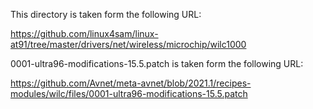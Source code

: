 
This directory is taken form the following URL:

https://github.com/linux4sam/linux-at91/tree/master/drivers/net/wireless/microchip/wilc1000

0001-ultra96-modifications-15.5.patch is taken form the following URL:

https://github.com/Avnet/meta-avnet/blob/2021.1/recipes-modules/wilc/files/0001-ultra96-modifications-15.5.patch

